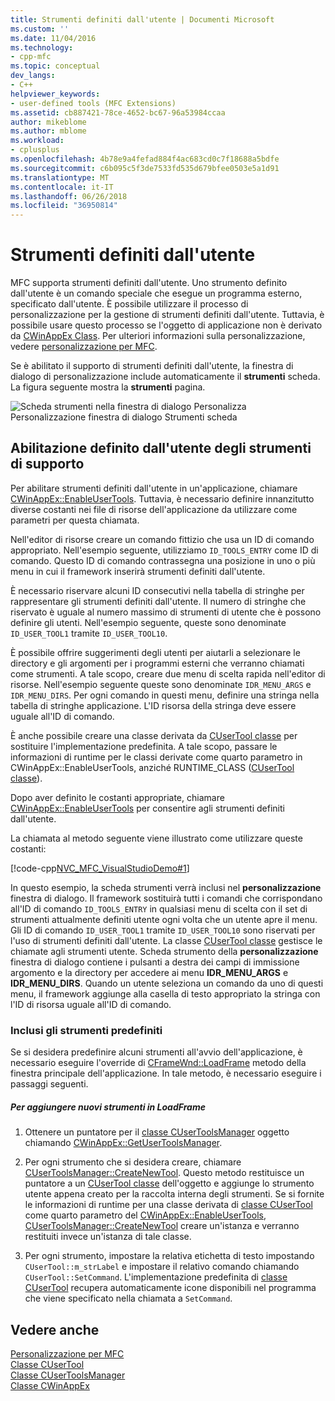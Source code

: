```yaml
---
title: Strumenti definiti dall'utente | Documenti Microsoft
ms.custom: ''
ms.date: 11/04/2016
ms.technology:
- cpp-mfc
ms.topic: conceptual
dev_langs:
- C++
helpviewer_keywords:
- user-defined tools (MFC Extensions)
ms.assetid: cb887421-78ce-4652-bc67-96a53984ccaa
author: mikeblome
ms.author: mblome
ms.workload:
- cplusplus
ms.openlocfilehash: 4b78e9a4fefad884f4ac683cd0c7f18688a5bdfe
ms.sourcegitcommit: c6b095c5f3de7533fd535d679bfee0503e5a1d91
ms.translationtype: MT
ms.contentlocale: it-IT
ms.lasthandoff: 06/26/2018
ms.locfileid: "36950814"
---
```

# <a name="user-defined-tools"></a>Strumenti definiti dall'utente
MFC supporta strumenti definiti dall'utente. Uno strumento definito dall'utente è un comando speciale che esegue un programma esterno, specificato dall'utente. È possibile utilizzare il processo di personalizzazione per la gestione di strumenti definiti dall'utente. Tuttavia, è possibile usare questo processo se l'oggetto di applicazione non è derivato da [CWinAppEx Class](../mfc/reference/cwinappex-class.md). Per ulteriori informazioni sulla personalizzazione, vedere [personalizzazione per MFC](../mfc/customization-for-mfc.md).  
  
 Se è abilitato il supporto di strumenti definiti dall'utente, la finestra di dialogo di personalizzazione include automaticamente il **strumenti** scheda. La figura seguente mostra la **strumenti** pagina.  
  
 ![Scheda strumenti nella finestra di dialogo Personalizza](../mfc/media/custdialogboxtoolstab.png "custdialogboxtoolstab")  
Personalizzazione finestra di dialogo Strumenti scheda  
  
## <a name="enabling-user-defined-tools-support"></a>Abilitazione definito dall'utente degli strumenti di supporto  
 Per abilitare strumenti definiti dall'utente in un'applicazione, chiamare [CWinAppEx::EnableUserTools](../mfc/reference/cwinappex-class.md#enableusertools). Tuttavia, è necessario definire innanzitutto diverse costanti nei file di risorse dell'applicazione da utilizzare come parametri per questa chiamata.  
  
 Nell'editor di risorse creare un comando fittizio che usa un ID di comando appropriato. Nell'esempio seguente, utilizziamo `ID_TOOLS_ENTRY` come ID di comando. Questo ID di comando contrassegna una posizione in uno o più menu in cui il framework inserirà strumenti definiti dall'utente.  
  
 È necessario riservare alcuni ID consecutivi nella tabella di stringhe per rappresentare gli strumenti definiti dall'utente. Il numero di stringhe che riservato è uguale al numero massimo di strumenti di utente che è possono definire gli utenti. Nell'esempio seguente, queste sono denominate `ID_USER_TOOL1` tramite `ID_USER_TOOL10`.  
  
 È possibile offrire suggerimenti degli utenti per aiutarli a selezionare le directory e gli argomenti per i programmi esterni che verranno chiamati come strumenti. A tale scopo, creare due menu di scelta rapida nell'editor di risorse. Nell'esempio seguente queste sono denominate `IDR_MENU_ARGS` e `IDR_MENU_DIRS`. Per ogni comando in questi menu, definire una stringa nella tabella di stringhe applicazione. L'ID risorsa della stringa deve essere uguale all'ID di comando.  
  
 È anche possibile creare una classe derivata da [CUserTool classe](../mfc/reference/cusertool-class.md) per sostituire l'implementazione predefinita. A tale scopo, passare le informazioni di runtime per le classi derivate come quarto parametro in CWinAppEx::EnableUserTools, anziché RUNTIME_CLASS ([CUserTool classe](../mfc/reference/cusertool-class.md)).  
  
 Dopo aver definito le costanti appropriate, chiamare [CWinAppEx::EnableUserTools](../mfc/reference/cwinappex-class.md#enableusertools) per consentire agli strumenti definiti dall'utente.  
  
 La chiamata al metodo seguente viene illustrato come utilizzare queste costanti:  
  
 [!code-cpp[NVC_MFC_VisualStudioDemo#1](../mfc/codesnippet/cpp/user-defined-tools_1.cpp)]  
  
 In questo esempio, la scheda strumenti verrà inclusi nel **personalizzazione** finestra di dialogo. Il framework sostituirà tutti i comandi che corrispondano all'ID di comando `ID_TOOLS_ENTRY` in qualsiasi menu di scelta con il set di strumenti attualmente definiti utente ogni volta che un utente apre il menu. Gli ID di comando `ID_USER_TOOL1` tramite `ID_USER_TOOL10` sono riservati per l'uso di strumenti definiti dall'utente. La classe [CUserTool classe](../mfc/reference/cusertool-class.md) gestisce le chiamate agli strumenti utente. Scheda strumento della **personalizzazione** finestra di dialogo contiene i pulsanti a destra dei campi di immissione argomento e la directory per accedere ai menu **IDR_MENU_ARGS** e **IDR_MENU_DIRS**. Quando un utente seleziona un comando da uno di questi menu, il framework aggiunge alla casella di testo appropriato la stringa con l'ID di risorsa uguale all'ID di comando.  
  
### <a name="including-predefined-tools"></a>Inclusi gli strumenti predefiniti  
 Se si desidera predefinire alcuni strumenti all'avvio dell'applicazione, è necessario eseguire l'override di [CFrameWnd::LoadFrame](../mfc/reference/cframewnd-class.md#loadframe) metodo della finestra principale dell'applicazione. In tale metodo, è necessario eseguire i passaggi seguenti.  
  
##### <a name="to-add-new-tools-in-loadframe"></a>Per aggiungere nuovi strumenti in LoadFrame  
  
1.  Ottenere un puntatore per il [classe CUserToolsManager](../mfc/reference/cusertoolsmanager-class.md) oggetto chiamando [CWinAppEx::GetUserToolsManager](../mfc/reference/cwinappex-class.md#getusertoolsmanager).  
  
2.  Per ogni strumento che si desidera creare, chiamare [CUserToolsManager::CreateNewTool](../mfc/reference/cusertoolsmanager-class.md#createnewtool). Questo metodo restituisce un puntatore a un [CUserTool classe](../mfc/reference/cusertool-class.md) dell'oggetto e aggiunge lo strumento utente appena creato per la raccolta interna degli strumenti. Se si fornite le informazioni di runtime per una classe derivata di [classe CUserTool](../mfc/reference/cusertool-class.md) come quarto parametro del [CWinAppEx::EnableUserTools](../mfc/reference/cwinappex-class.md#enableusertools), [CUserToolsManager::CreateNewTool](../mfc/reference/cusertoolsmanager-class.md#createnewtool) creare un'istanza e verranno restituiti invece un'istanza di tale classe.  
  
3.  Per ogni strumento, impostare la relativa etichetta di testo impostando `CUserTool::m_strLabel` e impostare il relativo comando chiamando `CUserTool::SetCommand`. L'implementazione predefinita di [classe CUserTool](../mfc/reference/cusertool-class.md) recupera automaticamente icone disponibili nel programma che viene specificato nella chiamata a `SetCommand`.  
  
## <a name="see-also"></a>Vedere anche  
 [Personalizzazione per MFC](../mfc/customization-for-mfc.md)   
 [Classe CUserTool](../mfc/reference/cusertool-class.md)   
 [Classe CUserToolsManager](../mfc/reference/cusertoolsmanager-class.md)   
 [Classe CWinAppEx](../mfc/reference/cwinappex-class.md)




